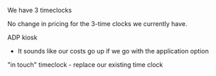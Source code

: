We have 3 timeclocks

No change in pricing for the 3-time clocks we currently have.

ADP kiosk
 - It sounds like our costs go up if we go with the application option

"in touch" timeclock - replace our existing time clock